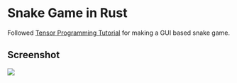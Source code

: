 # Snake Game in Rust

Followed [Tensor Programming Tutorial](https://www.youtube.com/watch?v=DnT_7M7L7vo) for making a GUI based snake game.

## Screenshot
![](https://user-images.githubusercontent.com/56501211/182014092-957ac96d-a4eb-40be-88a3-d3e46986c68d.png)
